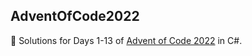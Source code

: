 ## AdventOfCode2022

:christmas_tree: Solutions for Days 1-13 of [Advent of Code 2022](https://adventofcode.com/2022) in C#.
